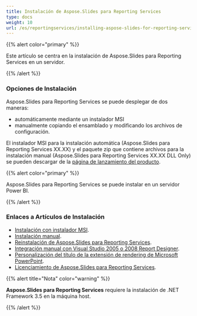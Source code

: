 ```yaml
---
title: Instalación de Aspose.Slides para Reporting Services
type: docs
weight: 10
url: /es/reportingservices/installing-aspose-slides-for-reporting-services/
---
```


{{% alert color="primary" %}} 

Este artículo se centra en la instalación de Aspose.Slides para Reporting Services en un servidor.

{{% /alert %}} 
### **Opciones de Instalación**
Aspose.Slides para Reporting Services se puede desplegar de dos maneras: 

* automáticamente mediante un instalador MSI
* manualmente copiando el ensamblado y modificando los archivos de configuración. 

El instalador MSI para la instalación automática (Aspose.Slides para Reporting Services XX.XX) y el paquete zip que contiene archivos para la instalación manual (Aspose.Slides para Reporting Services XX.XX DLL Only) se pueden descargar de la [página de lanzamiento del producto](https://releases.aspose.com/slides/reportingservices/). 

{{% alert color="primary" %}} 

Aspose.Slides para Reporting Services se puede instalar en un servidor Power BI.

{{% /alert %}} 

### **Enlaces a Artículos de Instalación**

- [Instalación con instalador MSI](/slides/es/reportingservices/install-with-msi-installer/).
- [Instalación manual](/slides/es/reportingservices/install-manually/).
- [Reinstalación de Aspose.Slides para Reporting Services](/slides/es/reportingservices/re-installing-aspose-slides-for-reporting-services/).
- [Integración manual con Visual Studio 2005 o 2008 Report Designer](/slides/es/reportingservices/integrating-manually-with-visual-studio-2005-or-2008-report-designer/).
- [Personalización del título de la extensión de rendering de Microsoft PowerPoint](/slides/es/reportingservices/customizing-powerpoint-rendering-extension-caption/).
- [Licenciamiento de Aspose.Slides para Reporting Services](/slides/es/reportingservices/license-aspose-slides-for-reporting-services/).

{{% alert title="Nota" color="warning" %}} 

**Aspose.Slides para Reporting Services** requiere la instalación de .NET Framework 3.5 en la máquina host. 

{{% /alert %}}